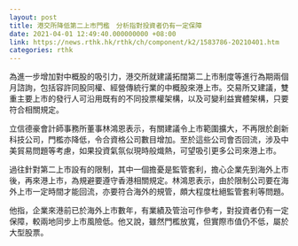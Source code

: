 ```yaml
---
layout: post
title: 港交所降低第二上市門檻　分析指對投資者仍有一定保障
date: 2021-04-01 12:49:40.000000000 +08:00
link: https://news.rthk.hk/rthk/ch/component/k2/1583786-20210401.htm
categories: rthk
---
```


為進一步增加對中概股的吸引力，港交所就建議拓闊第二上市制度等進行為期兩個月諮詢，包括容許同股同權、經營傳統行業的中概股來港上市。交易所又建議，雙重主要上市的發行人可沿用既有的不同投票權架構，以及可變利益實體架構，只要符合相關規定。

立信德豪會計師事務所董事林鴻恩表示，有關建議令上市範圍擴大，不再限於創新科技公司，門檻亦降低，令合資格公司數目增加。至於這些公司會否回流，涉及中美貿易問題等考慮，如果投資氣氛似現時般熾熱，可望吸引更多公司來港上市。

過往針對第二上市設有的限制，其中一個擔憂是監管套利，擔心企業先到海外上市後，再來港上市，為規避要遵守香港相關規定。林鴻恩表示，由於限制公司要在海外上市一定時間才能回流，亦要符合海外的規管，頗大程度杜絕監管套利等問題。

他指，企業來港前已於海外上市數年，有業績及管治可作參考，對投資者仍有一定保障，較兩地同步上市風險低。他又說，雖然門檻放寬，但實際市值仍不低，屬於大型股票。
